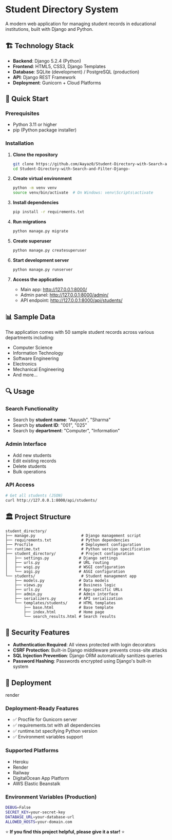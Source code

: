 # Student Directory System

A modern web application for managing student records in educational institutions, built with Django and Python.


## 🏗️ Technology Stack

- **Backend**: Django 5.2.4 (Python)
- **Frontend**: HTML5, CSS3, Django Templates
- **Database**: SQLite (development) / PostgreSQL (production)
- **API**: Django REST Framework
- **Deployment**: Gunicorn + Cloud Platforms

## 🚀 Quick Start

### Prerequisites
- Python 3.11 or higher
- pip (Python package installer)

### Installation

1. **Clone the repository**
   ```bash
   git clone https://github.com/Aayaz0/Student-Directory-with-Search-and-Filter-Django-.git
   cd Student-Directory-with-Search-and-Filter-Django-
   ```

2. **Create virtual environment**
   ```bash
   python -m venv venv
   source venv/bin/activate  # On Windows: venv\Scripts\activate
   ```

3. **Install dependencies**
   ```bash
   pip install -r requirements.txt
   ```

4. **Run migrations**
   ```bash
   python manage.py migrate
   ```

5. **Create superuser**
   ```bash
   python manage.py createsuperuser
   ```

6. **Start development server**
   ```bash
   python manage.py runserver
   ```

7. **Access the application**
   - Main app: http://127.0.0.1:8000/
   - Admin panel: http://127.0.0.1:8000/admin/
   - API endpoint: http://127.0.0.1:8000/api/students/

## 📊 Sample Data

The application comes with 50 sample student records across various departments including:
- Computer Science
- Information Technology
- Software Engineering
- Electronics
- Mechanical Engineering
- And more...

## 🔍 Usage

### Search Functionality
- Search by **student name**: "Aayush", "Sharma"
- Search by **student ID**: "001", "025"
- Search by **department**: "Computer", "Information"

### Admin Interface
- Add new students
- Edit existing records
- Delete students
- Bulk operations

### API Access
```bash
# Get all students (JSON)
curl http://127.0.0.1:8000/api/students/
```

## 🏛️ Project Structure

```
student_directory/
├── manage.py                    # Django management script
├── requirements.txt             # Python dependencies
├── Procfile                     # Deployment configuration
├── runtime.txt                  # Python version specification
├── student_directory/           # Project configuration
│   ├── settings.py             # Django settings
│   ├── urls.py                 # URL routing
│   ├── wsgi.py                 # WSGI configuration
│   └── asgi.py                 # ASGI configuration
└── students/                    # Student management app
    ├── models.py               # Data models
    ├── views.py                # Business logic
    ├── urls.py                 # App-specific URLs
    ├── admin.py                # Admin interface
    ├── serializers.py          # API serialization
    └── templates/students/     # HTML templates
        ├── base.html           # Base template
        ├── index.html          # Home page
        └── search_results.html # Search results
```

## 🔐 Security Features

- **Authentication Required**: All views protected with login decorators
- **CSRF Protection**: Built-in Django middleware prevents cross-site attacks
- **SQL Injection Prevention**: Django ORM automatically sanitizes queries
- **Password Hashing**: Passwords encrypted using Django's built-in system

## 🚀 Deployment
render 
### Deployment-Ready Features
- ✅ Procfile for Gunicorn server
- ✅ requirements.txt with all dependencies
- ✅ runtime.txt specifying Python version
- ✅ Environment variables support

### Supported Platforms
- Heroku
- Render
- Railway
- DigitalOcean App Platform
- AWS Elastic Beanstalk

### Environment Variables (Production)
```bash
DEBUG=False
SECRET_KEY=your-secret-key
DATABASE_URL=your-database-url
ALLOWED_HOSTS=your-domain.com
```


⭐ **If you find this project helpful, please give it a star!** ⭐
